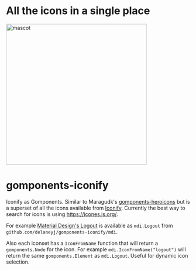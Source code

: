 # All the icons in a single place

<img alt="mascot" src="assets/mascot.png" width="384px" />

# gomponents-iconify
Iconify as Gomponents.  Similar to Maragudk's [gomponents-heroicons](https://github.com/maragudk/gomponents-heroicons) but is a superset of all the icons available from [Iconify](https://iconify.design/).   Currently the best way to search for icons is using https://icones.js.org/.

For example [Material Design's Logout](https://icones.js.org/collection/all?s=mdi:logout) is available as `mdi.Logout` from `github.com/delaneyj/gomponents-iconify/mdi`.

Also each iconset has a `IconFromName` function that will return a `gomponents.Node` for the icon.  For example `mdi.IconFromName("logout")` will return the same `gomponents.Element` as `mdi.Logout`.  Useful for dynamic icon selection.